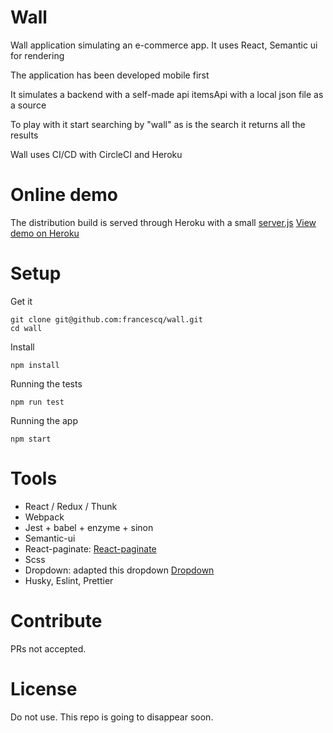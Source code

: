# Wall

Wall application simulating an e-commerce app.
It uses React, Semantic ui for rendering

The application has been developed mobile first

It simulates a backend with a self-made api itemsApi with a local json file as a source

To play with it start searching by "wall" as is the search it returns all the results

Wall uses CI/CD with CircleCI and Heroku

# Online demo

The distribution build is served through Heroku with a small [server.js](https://github.com/francescq/wall/blob/master/server.js)
[View demo on Heroku](https://wall2019.herokuapp.com/)

# Setup

Get it

```
git clone git@github.com:francescq/wall.git
cd wall
```

Install

```
npm install
```

Running the tests

```
npm run test
```

Running the app

```
npm start
```

# Tools

-   React / Redux / Thunk
-   Webpack
-   Jest + babel + enzyme + sinon
-   Semantic-ui
-   React-paginate: [React-paginate](https://github.com/AdeleD/react-paginate/)
-   Scss
-   Dropdown: adapted this dropdown [Dropdown](https://codepen.io/_danko/pen/NRLdVo)
-   Husky, Eslint, Prettier

# Contribute

PRs not accepted.

# License

Do not use. This repo is going to disappear soon.
